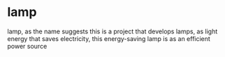 # lamp
lamp, as the name suggests this is a project that develops lamps, as light energy that saves electricity, this energy-saving lamp is as an efficient power source
